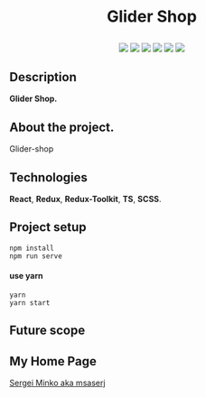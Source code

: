 <h1 align="center">Glider Shop</h1>
<h2 align="center">

[//]: # '[![Mentioned in Awesome Vue.js](https://awesome.re/mentioned-badge.svg)](https://github.com/vuejs/awesome-vue)'

</h2>

<p align="center">

[//]: # '<img src="https://img.shields.io/npm/dy/msaserj">'

<img src="https://img.shields.io/badge/made%20by-msaserj-blue.svg" >

<img src="https://img.shields.io/github/stars/msaserj/inc-socialnetwork.svg?style=flat">

<img src="https://img.shields.io/badge/React-17.0.2-green.svg">

<img src="https://img.shields.io/github/languages/count/msaserj/inc-socialnetwork">

<img src="https://img.shields.io/github/languages/top/msaserj/inc-socialnetwork.svg">

<img src="https://badges.frapsoft.com/os/v1/open-source.svg?v=103" >

</p>

[//]: # '<h2 align="center"><a  href="">Live Demo</a></h2>'
[//]: # '### [Contributions are Welcome](https://github.com/silent-lad/VueSolitaire/blob/master/CONTRIBUTING.md)'

## Description

**Glider Shop.**

[//]: # '<p align="center"><img src="" width="80%"></p>'

## About the project.

Glider-shop

## Technologies

**React**, **Redux**, **Redux-Toolkit**, **TS**, **SCSS**.

## Project setup

```
npm install
npm run serve
```

#### use yarn

```
yarn
yarn start
```

## Future scope

## My Home Page

[Sergei Minko aka msaserj](https://msaserj.ru)

